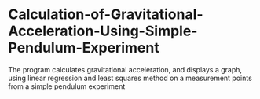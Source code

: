 # Calculation-of-Gravitational-Acceleration-Using-Simple-Pendulum-Experiment
The program calculates gravitational acceleration, and displays a graph, using linear regression and least squares method on a measurement points from a simple pendulum experiment 
